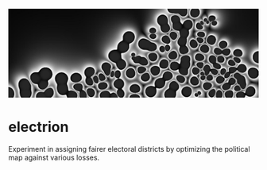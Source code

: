 ![Virginia](conf/va.jpg)

# electrion

Experiment in assigning fairer electoral districts by optimizing the political map against various losses.
